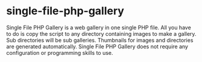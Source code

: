 # single-file-php-gallery
Single File PHP Gallery is a web gallery in one single PHP file. All you have to do is copy the script to any directory containing images to make a gallery. Sub directories will be sub galleries. Thumbnails for images and directories are generated automatically. Single File PHP Gallery does not require any configuration or programming skills to use.
